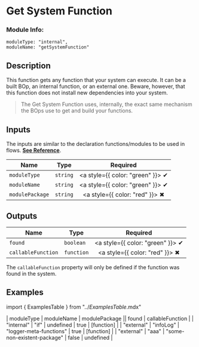 # Get System Function
### Module Info: 
```
moduleType: "internal",
moduleName: "getSystemFunction"
```

## Description
This function gets any function that your system can execute. It can be a built BOp, an internal function, or an external one. Beware, however, that this function does not install new dependencies into your system.

> The Get System Function uses, internally, the exact same mechanism the BOps use to get and build your functions.

## Inputs
The inputs are similar to the declaration functions/modules to be used in flows. [**See Reference**](../../../configuring/bops/bops-configuration).

| Name | Type | Required
|------|------|:-----:|
| `moduleType` | `string` | <a style={{ color: "green" }}> ✔ </a>
| `moduleName` | `string` | <a style={{ color: "green" }}> ✔ </a>
| `modulePackage` | `string` | <a style={{ color: "red" }}> ✖ </a>


## Outputs
| Name | Type | Required
|------|------|:-------:|
| `found` | `boolean` | <a style={{ color: "green" }}> ✔ </a>
| `callableFunction` | `function` | <a style={{ color: "red" }}> ✖ </a>

The `callableFunction` property will only be defined if the function was found in the system.

## Examples
import { ExamplesTable } from "../_ExamplesTable_.mdx"

<ExamplesTable>
| moduleType | moduleName | modulePackage || found | callableFunction |
| "internal" | "if" | undefined | true | [function] |
| "external" | "infoLog" | "logger-meta-functions" | true | [function] |
| "external" | "aaa" | "some-non-existent-package" | false | undefined |
</ExamplesTable>
